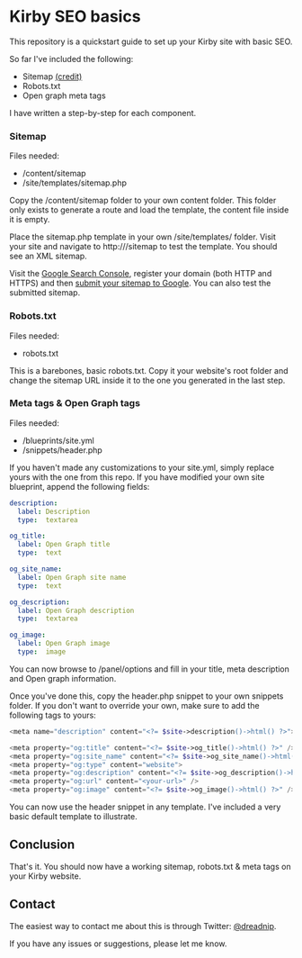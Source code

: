 # Kirby SEO basics

This repository is a quickstart guide to set up your Kirby site with basic SEO.

So far I've included the following:

* Sitemap [(credit)](https://getkirby.com/docs/cookbook/xmlsitemap)
* Robots.txt
* Open graph meta tags

I have written a step-by-step for each component.

### Sitemap

Files needed:
* /content/sitemap
* /site/templates/sitemap.php

Copy the /content/sitemap folder to your own content folder. This folder only exists to generate a route and load the template, the content file inside it is empty.

Place the sitemap.php template in your own /site/templates/ folder. Visit your site and navigate to http://<your-url>/sitemap to test the template. You should see an XML sitemap.

Visit the [Google Search Console](https://www.google.com/webmasters/tools/home), register your domain (both HTTP and HTTPS) and then [submit your sitemap to Google](https://www.google.com/webmasters/tools/sitemap-list). You can also test the submitted sitemap.

### Robots.txt

Files needed:
* robots.txt

This is a barebones, basic robots.txt. Copy it your website's root folder and change the sitemap URL inside it to the one you generated in the last step.

### Meta tags & Open Graph tags

Files needed:
* /blueprints/site.yml
* /snippets/header.php

If you haven't made any customizations to your site.yml, simply replace yours with the one from this repo. If you have modified your own site blueprint, append the following fields:

```yml
description:
  label: Description
  type:  textarea

og_title:
  label: Open Graph title
  type:  text

og_site_name:
  label: Open Graph site name
  type:  text

og_description:
  label: Open Graph description
  type:  textarea

og_image:
  label: Open Graph image
  type:  image
```

You can now browse to <your-url>/panel/options and fill in your title, meta description and Open graph information.

Once you've done this, copy the header.php snippet to your own snippets folder. If you don't want to override your own, make sure to add the following tags to yours:

```php
<meta name="description" content="<?= $site->description()->html() ?>">

<meta property="og:title" content="<?= $site->og_title()->html() ?>" />
<meta property="og:site_name" content="<?= $site->og_site_name()->html() ?>">
<meta property="og:type" content="website">
<meta property="og:description" content="<?= $site->og_description()->html() ?>" />
<meta property="og:url" content="<your-url>" />
<meta property="og:image" content="<?= $site->og_image()->html() ?>" /> 
```

You can now use the header snippet in any template. I've included a very basic default template to illustrate.

## Conclusion

That's it. You should now have a working sitemap, robots.txt & meta tags on your Kirby website.


## Contact
The easiest way to contact me about this is through Twitter: [@dreadnip](https://twitter.com/dreadnip).

If you have any issues or suggestions, please let me know.